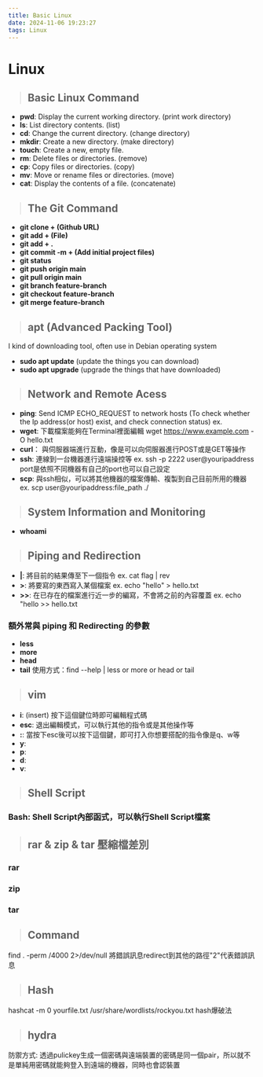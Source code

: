 ```yaml
---
title: Basic Linux
date: 2024-11-06 19:23:27
tags: Linux
---
```


# Linux

> ## Basic Linux Command
- **pwd**: Display the current working directory. (print work directory)  
- **ls**: List directory contents. (list)  
- **cd**: Change the current directory. (change directory)  
- **mkdir**: Create a new directory. (make directory)  
- **touch**: Create a new, empty file.  
- **rm**: Delete files or directories. (remove)  
- **cp**: Copy files or directories. (copy)  
- **mv**: Move or rename files or directories. (move)  
- **cat**: Display the contents of a file. (concatenate)



> ## The Git Command

- **git clone + (Github URL)**
- **git add + (File)**
- **git add + .**
- **git commit -m + (Add initial project files)**  
- **git status**
- **git push origin main**
- **git pull origin main**
- **git branch feature-branch**
- **git checkout feature-branch**
- **git merge feature-branch**

> ## apt (Advanced Packing Tool)
I kind of downloading tool, often use in Debian operating system
- **sudo apt update** (update the things you can download)
- **sudo apt upgrade** (upgrade the things that have downloaded)


> ## Network and Remote Acess
- **ping**: Send ICMP ECHO_REQUEST to network hosts (To check whether the Ip address(or host) exist, and check connection status) ex. 
- **wget**: 下載檔案能夠在Terminal裡面編輯 wget https://www.example.com -O hello.txt
- **curl**： 與伺服器端進行互動，像是可以向伺服器進行POST或是GET等操作
- **ssh**: 連線到一台機器進行遠端操控等  ex. ssh -p 2222 user@youripaddress  port是依照不同機器有自己的port也可以自己設定
- **scp**: 與ssh相似，可以將其他機器的檔案傳輸、複製到自己目前所用的機器 ex. scp user@youripaddress:file_path ./



> ## System Information and Monitoring 
- **whoami**

> ## Piping and Redirection
- **|**: 將目前的結果傳至下一個指令 ex. cat flag | rev
- **>**: 將要寫的東西寫入某個檔案 ex. echo "hello" > hello.txt  
- **>>**: 在已存在的檔案進行近一步的編寫，不會將之前的內容覆蓋 ex. echo "hello >> hello.txt
### 額外常與 piping 和 Redirecting 的參數
- **less** 
- **more**
- **head**
- **tail**
使用方式：find --help | less or more or head or tail

> ## vim 
- **i**: (insert) 按下這個鍵位時即可編輯程式碼
- **esc**: 退出編輯模式，可以執行其他的指令或是其他操作等
- **:**: 當按下esc後可以按下這個鍵，即可打入你想要搭配的指令像是q、w等
- **y**:
- **p**:
- **d**:
- **v**:

> ## Shell Script
### **Bash**: Shell Script內部函式，可以執行Shell Script檔案


> ## rar & zip & tar 壓縮檔差別
### rar

### zip

### tar

> ## Command
find . -perm /4000 2>/dev/null
將錯誤訊息redirect到其他的路徑"2"代表錯誤訊息



> ## Hash
hashcat -m 0 yourfile.txt /usr/share/wordlists/rockyou.txt hash爆破法

> ## hydra

防禦方式: 透過pulickey生成一個密碼與遠端裝置的密碼是同一個pair，所以就不是單純用密碼就能夠登入到遠端的機器，同時也會認裝置




